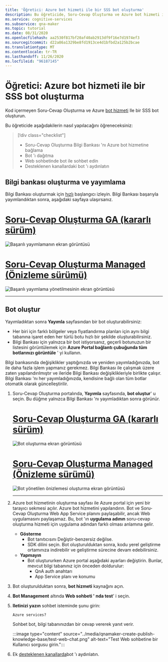 ```yaml
---
title: 'Öğretici: Azure bot hizmeti ile bir SSS bot oluşturma'
description: Bu öğreticide, Soru-Cevap Oluşturma ve Azure bot hizmeti ile hiçbir kod hakkında SSS bot oluşturun.
ms.service: cognitive-services
ms.subservice: qna-maker
ms.topic: tutorial
ms.date: 08/31/2020
ms.openlocfilehash: aa2530f817bf20af40ab2913df9f16e7d1974ef3
ms.sourcegitcommit: d22a86a1329be8fd1913ce4d1bfbd2a125b2bcae
ms.translationtype: MT
ms.contentlocale: tr-TR
ms.lasthandoff: 11/26/2020
ms.locfileid: "96187145"
---
```

# <a name="tutorial-create-an-faq-bot-with-azure-bot-service"></a>Öğretici: Azure bot hizmeti ile bir SSS bot oluşturma
Kod içermeyen Soru-Cevap Oluşturma ve Azure [bot hizmeti](https://azure.microsoft.com/services/bot-service/) Ile bir SSS bot oluşturun.

Bu öğreticide aşağıdakilerin nasıl yapılacağını öğreneceksiniz:

<!-- green checkmark -->
> [!div class="checklist"]
> * Soru-Cevap Oluşturma Bilgi Bankası 'nı Azure bot hizmetine bağlama
> * Bot 'ı dağıtma
> * Web sohbetinde bot ile sohbet edin
> * Desteklenen kanallardaki bot 'ı aydınlatın

## <a name="create-and-publish-a-knowledge-base"></a>Bilgi bankası oluşturma ve yayımlama

Bilgi Bankası oluşturmak için [hızlı](../Quickstarts/create-publish-knowledge-base.md) başlangıcı izleyin. Bilgi Bankası başarıyla yayımlandıktan sonra, aşağıdaki sayfaya ulaşırsanız.

# <a name="qna-maker-ga-stable-release"></a>[Soru-Cevap Oluşturma GA (kararlı sürüm)](#tab/v1)

![Başarılı yayımlamanın ekran görüntüsü](../media/qnamaker-create-publish-knowledge-base/publish-knowledge-base-to-endpoint.png)

# <a name="qna-maker-managed-preview-release"></a>[Soru-Cevap Oluşturma Managed (Önizleme sürümü)](#tab/v2)

![Başarılı yayımlama yönetilmesinin ekran görüntüsü](../media/qnamaker-create-publish-knowledge-base/publish-knowledge-base-to-endpoint-managed.png)

---

## <a name="create-a-bot"></a>Bot oluştur

Yayımladıktan sonra **Yayımla** sayfasından bir bot oluşturabilirsiniz:

* Her biri için farklı bölgeler veya fiyatlandırma planları için aynı bilgi tabanına işaret eden her türlü botu hızlı bir şekilde oluşturabilirsiniz.
* Bilgi Bankası için yalnızca bir bot istiyorsanız, geçerli botunuzun bir listesini görüntülemek için **Azure Portal bağlantı çubuğunda tüm botlarınızı görüntüle** ' yi kullanın.

Bilgi bankasında değişiklikler yaptığınızda ve yeniden yayımladığınızda, bot ile daha fazla işlem yapmanız gerekmez. Bilgi Bankası ile çalışmak üzere zaten yapılandırılmıştır ve ileride Bilgi Bankası değişiklikleriyle birlikte çalışır. Bilgi Bankası 'nı her yayımladığınızda, kendisine bağlı olan tüm botlar otomatik olarak güncelleştirilir.

1. Soru-Cevap Oluşturma portalında, **Yayımla** sayfasında, **bot oluştur**' u seçin. Bu düğme yalnızca Bilgi Bankası 'nı yayımladıktan sonra görünür.

     # <a name="qna-maker-ga-stable-release"></a>[Soru-Cevap Oluşturma GA (kararlı sürüm)](#tab/v1)

    ![Bot oluşturma ekran görüntüsü](../media/qnamaker-create-publish-knowledge-base/create-bot-from-published-knowledge-base-page.png)

    # <a name="qna-maker-managed-preview-release"></a>[Soru-Cevap Oluşturma Managed (Önizleme sürümü)](#tab/v2)

    ![Bot yönetilen önizlemesi oluşturma ekran görüntüsü](../media/qnamaker-create-publish-knowledge-base/create-bot-from-published-knowledge-base-page-managed.png)

    ---
    

1. Azure bot hizmetinin oluşturma sayfası ile Azure portal için yeni bir tarayıcı sekmesi açılır. Azure bot hizmetini yapılandırın. Bot ve Soru-Cevap Oluşturma Web App Service planını paylaşabilir, ancak Web uygulamasını paylaşamaz. Bu, bot 'ın **uygulama adının** soru-cevap oluşturma hizmeti için uygulama adından farklı olması anlamına gelir.

    * **Gösterme**
        * Bot tanıtıcısını Değiştir-benzersiz değilse.
        * SDK dilini seçin. Bot oluşturulduktan sonra, kodu yerel geliştirme ortamınıza indirebilir ve geliştirme sürecine devam edebilirsiniz.
    * **Yapmayın**
        * Bot oluştururken Azure portal aşağıdaki ayarları değiştirin. Bunlar, mevcut bilgi tabanınız için önceden doldurulur:
           * QnA auth anahtarı
           * App Service planı ve konumu


1. Bot oluşturulduktan sonra, **bot hizmeti** kaynağını açın.
1. **Bot Management** altında **Web sohbeti ' nda test**' i seçin.
1. **Iletinizi yazın** sohbet isteminde şunu girin:

    `Azure services?`

    Sohbet bot, bilgi tabanınızdan bir cevap vererek yanıt verir.

    :::image type="content" source="../media/qnamaker-create-publish-knowledge-base/test-web-chat.png" alt-text="Test Web sohbetine bir Kullanıcı sorgusu girin.":::
1. Ek [desteklenen kanallarda](https://docs.microsoft.com/azure/bot-service/bot-service-manage-channels?view=azure-bot-service-4.0&preserve-view=true)bot 'ı aydınlatın.
